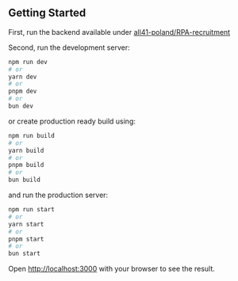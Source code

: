 ## Getting Started

First, run the backend available under [all41-poland/RPA-recruitment](https://github.com/all41-poland/RPA-recruitment)

Second, run the development server:

```bash
npm run dev
# or
yarn dev
# or
pnpm dev
# or
bun dev
```

or create production ready build using: 

```bash
npm run build
# or
yarn build
# or
pnpm build
# or
bun build
```

and run the production server: 

```bash
npm run start
# or
yarn start
# or
pnpm start
# or
bun start
```

Open [http://localhost:3000](http://localhost:3000) with your browser to see the result.
